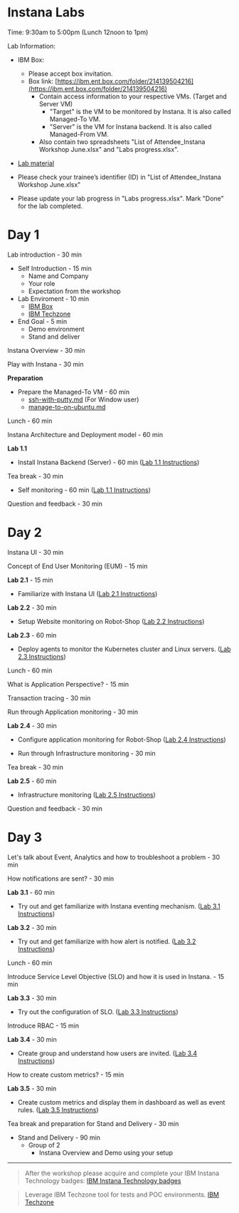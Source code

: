# Instana Labs

Time: 9:30am to 5:00pm (Lunch 12noon to 1pm)

Lab Information:

- IBM Box:

  - Please accept box invitation.
  - Box link: [https://ibm.ent.box.com/folder/214139504216](https://ibm.ent.box.com/folder/214139504216)
    - Contain access information to your respective VMs. (Target and Server VM)
      - "Target" is the VM to be monitored by Instana. It is also called Managed-To VM.
      - "Server" is the VM for Instana backend. It is also called Managed-From VM.
    - Also contain two spreadsheets "List of Attendee_Instana Workshop June.xlsx" and "Labs progress.xlsx".

- [Lab material](https://github.com/yangkwang/Instana_workshop)

- Please check your trainee’s identifier (ID) in "List of Attendee_Instana Workshop June.xlsx"

- Please update your lab progress in "Labs progress.xlsx". Mark "Done" for the lab completed.

# Day 1
Lab introduction - 30 min
  - Self Introduction - 15 min
    - Name and Company
    - Your role
    - Expectation from the workshop
  - Lab Enviroment - 10 min
    - [IBM Box](https://ibm.ent.box.com/folder/214139504216)
    - [IBM Techzone](https://techzone.ibm.com/my/workshops/view/646b057541e9fa001716ddf4)
  - End Goal - 5 min
    - Demo environment
    - Stand and deliver

Instana Overview - 30 min

Play with Instana - 30 min

**Preparation**

- Prepare the Managed-To VM - 60 min
  - [ssh-with-putty.md](https://github.com/yangkwang/Instana_workshop/blob/main/preparation/ssh-with-putty.md) (For Window user)
  - [manage-to-on-ubuntu.md](https://github.com/yangkwang/Instana_workshop/blob/main/preparation/manage-to-on-ubuntu.md)

Lunch - 60 min

Instana Architecture and Deployment model - 60 min

**Lab 1.1**

- Install Instana Backend (Server) - 60 min
  ([Lab 1.1 Instructions](https://github.com/yangkwang/Instana_workshop/blob/main/part-1/lab-part1.md#lab-11--install-instana-server-manually))

Tea break - 30 min

- Self monitoring - 60 min
  ([Lab 1.1 Instructions](https://github.com/yangkwang/Instana_workshop/blob/main/part-1/lab-part1.md#81-install-agent-for-instana))

Question and feedback - 30 min

# Day 2
Instana UI - 30 min

Concept of End User Monitoring (EUM) - 15 min

**Lab 2.1** - 15 min
- Familiarize with Instana UI
  ([Lab 2.1 Instructions](https://github.com/yangkwang/Instana_workshop/blob/main/part-2/lab-part2.md#lab-21--a-quick-tour))

**Lab 2.2** - 30 min
- Setup Website monitoring on Robot-Shop
  ([Lab 2.2 Instructions](https://github.com/yangkwang/Instana_workshop/blob/main/part-2/lab-part2.md#lab-22--website-monitoring))

**Lab 2.3** - 60 min
- Deploy agents to monitor the Kubernetes cluster and Linux servers.
  ([Lab 2.3 Instructions](https://github.com/yangkwang/Instana_workshop/blob/main/part-2/lab-part2.md#lab-23--install--manage-agents))

Lunch - 60 min

What is Application Perspective? - 15 min

Transaction tracing - 30 min

Run through Application monitoring - 30 min

**Lab 2.4** - 30 min
- Configure application monitoring for Robot-Shop
  ([Lab 2.4 Instructions](https://github.com/yangkwang/Instana_workshop/blob/main/part-2/lab-part2.md#lab-24--application-monitoring))

- Run through Infrastructure monitoring - 30 min

Tea break - 30 min

**Lab 2.5** - 60 min
- Infrastructure monitoring
  ([Lab 2.5 Instructions](https://github.com/yangkwang/Instana_workshop/blob/main/part-2/lab-part2.md#lab25--infrastructure-monitoring))

Question and feedback - 30 min

# Day 3

Let's talk about Event, Analytics and how to troubleshoot a problem - 30 min

How notifications are sent? - 30 min

**Lab 3.1** - 60 min
- Try out and get familiarize with Instana eventing mechanism.
  ([Lab 3.1 Instructions](https://github.com/yangkwang/Instana_workshop/blob/main/part-3/lab-part3.md#lab-31--events-analytics-and-troubleshooting))

**Lab 3.2** - 30 min
- Try out and get familiarize with how alert is notified.
  ([Lab 3.2 Instructions](https://github.com/yangkwang/Instana_workshop/blob/main/part-3/lab-part3.md#lab-32--alerts--channels))

Lunch - 60 min

Introduce Service Level Objective (SLO) and how it is used in Instana. - 15 min

**Lab 3.3** - 30 min
- Try out the configuration of SLO.
  ([Lab 3.3 Instructions](https://github.com/yangkwang/Instana_workshop/blob/main/part-3/lab-part3.md#lab-33--slo-monitoring-with-custom-dashboard))

Introduce RBAC - 15 min

**Lab 3.4** - 30 min
- Create group and understand how users are invited.
  ([Lab 3.4 Instructions](https://github.com/yangkwang/Instana_workshop/blob/main/part-3/lab-part3.md#lab-34--rbac--user-onboarding))

How to create custom metrics? - 15 min

**Lab 3.5** - 30 min
- Create custom metrics and display them in dashboard as well as event rules.
  ([Lab 3.5 Instructions](https://github.com/yangkwang/Instana_workshop/blob/main/part-3/lab-part3.md#lab-34--rbac--user-onboarding))

Tea break and preparation for Stand and Delivery - 30 min

- Stand and Delivery - 90 min
  - Group of 2
    - Instana Overview and Demo using your setup


---
> After the workshop please acquire and complete your IBM Instana Technology badges:
[IBM Instana Technology badges](https://learn.ibm.com/course/view.php?id=9927)

> Leverage IBM Techzone tool for tests and POC environments.
[IBM Techzone](https://techzone.ibm.com/)

